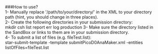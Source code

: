 ###How to use?    
1- Manually replace '/path/to/your/directory/' in the XML to your directory path (hint, you should change in three places).  
2- Create the following directories in your submission directory:  
mkdir csh list report err log production
3- Make sure the directory listed in the SandBox or links to them are in your submission directory.  
4- To submit a list of files (e.g. fileTest.list):  
star-submit-template -template submitPicoD0AnaMaker.xml -entities listOfFiles=fileTest.list
